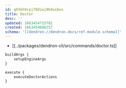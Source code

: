 ```yaml
---
id: g93kh9rpj768iwi9b4wibes
title: Doctor
desc: ''
updated: 1663454715782
created: 1663454686257
schema: '[[dendron://dendron.docs/ref.module-schema]]'
---
```


- [[../packages/dendron-cli/src/commands/doctor.ts]]

```ts
buildArgs {
    setupEngineArgs
}

execute {
    executeDoctorActions
}
```